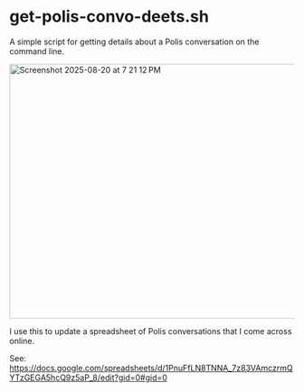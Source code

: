 # get-polis-convo-deets.sh

A simple script for getting details about a Polis conversation on the command line.

<img width="738" height="451" alt="Screenshot 2025-08-20 at 7 21 12 PM" src="https://github.com/user-attachments/assets/1c78fb4a-0ac3-4650-a687-9d54cd367b8c" />


I use this to update a spreadsheet of Polis conversations that I come across online.

See: https://docs.google.com/spreadsheets/d/1PnuFfLN8TNNA_7z83VAmczrmQYTzGEGA5hcQ9z5aP_8/edit?gid=0#gid=0
